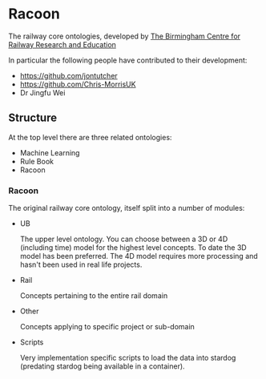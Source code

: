 # Racoon
The railway core ontologies, developed by [The Birmingham Centre for Railway Research and Education](https://www.birmingham.ac.uk/research/railway/index.aspx])

In particular the following people have contributed to their development:
*   https://github.com/jontutcher
*   https://github.com/Chris-MorrisUK
*   Dr Jingfu Wei


## Structure
At the top level there are three related ontologies:

 * Machine Learning     
 * Rule Book     
 * Racoon
 
 ### Racoon
 The original railway core ontology, itself split into a number of modules:
 
 * UB 
 
   The upper level ontology. You can choose between a 3D or 4D (including time) model for the highest level concepts. To date the 3D model has been preferred. 
   The 4D model requires more processing and hasn't been used in real life projects.
   
 * Rail 
 
    Concepts pertaining to the entire rail domain
  
  * Other
  
    Concepts applying to specific project or sub-domain
  
  * Scripts
  
    Very implementation specific scripts to load the data into stardog (predating stardog being available in a container). 
    
     
